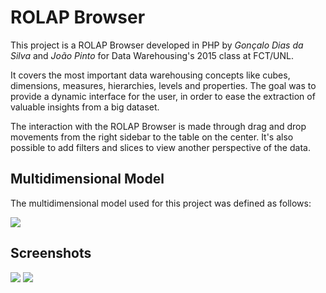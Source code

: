 # ROLAP Browser

This project is a ROLAP Browser developed in PHP by *Gonçalo Dias da Silva* and *João Pinto* for Data Warehousing's 2015 class at FCT/UNL.

It covers the most important data warehousing concepts like cubes, dimensions, measures, hierarchies, levels and properties. The goal was to provide a dynamic interface for the user, in order to ease the extraction of valuable insights from a big dataset.

The interaction with the ROLAP Browser is made through drag and drop movements from the right sidebar to the table on the center. It's also possible to add filters and slices to view another perspective of the data.

## Multidimensional Model

The multidimensional model used for this project was defined as follows:

<img src="https://dl.dropboxusercontent.com/u/2937374/GitHub%20Images/dw3.png">

## Screenshots

<img src="https://dl.dropboxusercontent.com/u/2937374/GitHub%20Images/dw1.png">
<img src="https://dl.dropboxusercontent.com/u/2937374/GitHub%20Images/dw2.png">
